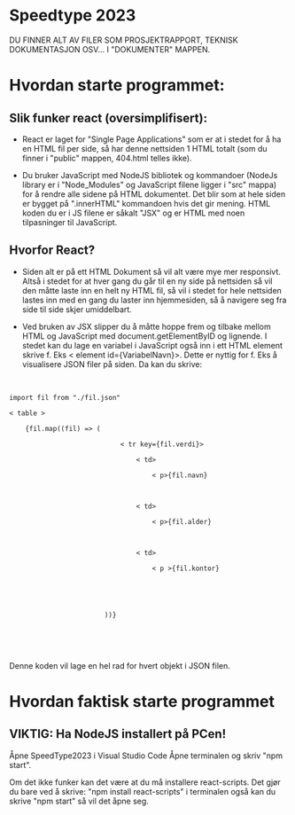# Speedtype 2023

DU FINNER ALT AV FILER SOM PROSJEKTRAPPORT, TEKNISK DOKUMENTASJON OSV... I "DOKUMENTER" MAPPEN. 

# Hvordan starte programmet:

## Slik funker react (oversimplifisert):

- React er laget for "Single Page Applications" som er at i stedet for å ha en HTML fil per side, så har denne nettsiden 1 HTML totalt (som du finner i "public" mappen, 404.html telles ikke).

- Du bruker JavaScript med NodeJS bibliotek og kommandoer (NodeJs library er i "Node_Modules" og JavaScript filene ligger i "src" mappa) for å rendre alle sidene på HTML dokumentet. Det blir som at hele siden er bygget på ".innerHTML" kommandoen hvis det gir mening. HTML koden du er i JS filene er såkalt "JSX" og er HTML med noen tilpasninger til JavaScript.

## Hvorfor React?

- Siden alt er på ett HTML Dokument så vil alt være mye mer responsivt. Altså i stedet for at hver gang du går til en ny side på nettsiden så vil den måtte laste inn en helt ny HTML fil, så vil i stedet for hele nettsiden lastes inn med en gang du laster inn hjemmesiden, så å navigere seg fra side til side skjer umiddelbart. 

- Ved bruken av JSX slipper du å måtte hoppe frem og tilbake mellom HTML og JavaScript med document.getElementByID og lignende. I stedet kan du lage en variabel i JavaScript også inn i ett HTML element skrive f. Eks < element id={VariabelNavn}>. Dette er nyttig for f. Eks å visualisere JSON filer på siden. Da kan du skrive: <br> <br>
<code>
import fil from "./fil.json" <br>
< table > <br>
    {fil.map((fil) => ( <br>
                            < tr key={fil.verdi}> <br>
                                < td> <br>
                                    < p>{fil.navn}</ p> <br>
                                </ td> <br>
                                < td> <br>
                                    < p>{fil.alder}</ p> <br>
                                </ td> <br>
                                < td> <br>
                                    < p >{fil.kontor}</ p> <br>
                                </ td> <br>
                            </ tr> <br>
                        ))} <br>
</ table>
</code> <br> <br>

Denne koden vil lage en hel rad for hvert objekt i JSON filen. 
# Hvordan faktisk starte programmet
## VIKTIG: Ha NodeJS installert på PCen!
Åpne SpeedType2023 i Visual Studio Code
Åpne terminalen og skriv "npm start".

Om det ikke funker kan det være at du må installere react-scripts. Det gjør du bare ved å skrive:
"npm install react-scripts" i terminalen også kan du skrive "npm start" så vil det åpne seg.